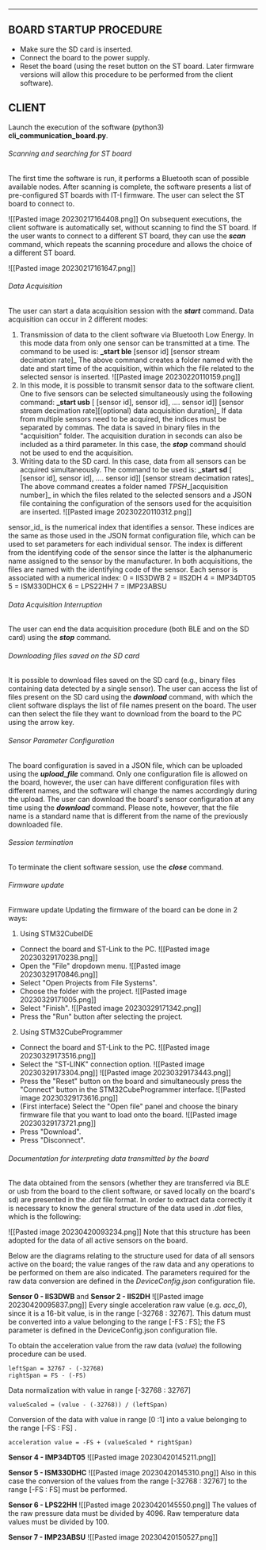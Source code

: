 
--- 

## BOARD STARTUP PROCEDURE

-   Make sure the SD card is inserted.
-   Connect the board to the power supply.
-   Reset the board (using the reset button on the ST board. Later firmware versions will allow this procedure to be performed from the client software).

## CLIENT

Launch the execution of the software (python3) **cli_communication_board.py**.

###### Scanning and searching for ST board
The first time the software is run, it performs a Bluetooth scan of possible available nodes. After scanning is complete, the software presents a list of pre-configured ST boards with IT-I firmware. The user can select the ST board to connect to.

![[Pasted image 20230217164408.png]] 
On subsequent executions, the client software is automatically set, without scanning to find the ST board. If the user wants to connect to a different ST board, they can use the **_scan_** command, which repeats the scanning procedure and allows the choice of a different ST board.

![[Pasted image 20230217161647.png]]

###### Data Acquisition
The user can start a data acquisition session with the **_start_** command. Data acquisition can occur in 2 different modes:

1)  Transmission of data to the client software via Bluetooth Low Energy. In this mode data from only one sensor can be transmitted at a time. The command to be used is: 
                         **_start ble** \[sensor id] \[sensor stream decimation rate]_ 
    The above command creates a folder named with the date and start time of the acquisition, within which the file related to the selected sensor is inserted. ![[Pasted image 20230220110159.png]]
2) In this mode, it is possible to transmit sensor data to the software client. One to five sensors can be selected simultaneously using the following command:
                          **_start usb** \[ \[sensor id], sensor id], …. sensor id]] \[sensor stream decimation rate]\[(optional) data acquisition duration]_
    If data from multiple sensors need to be acquired, the indices must be separated by commas. The data is saved in binary files in the "acquisition" folder. The acquisition duration in seconds can also be included as a third parameter. In this case, the **_stop_** command should not be used to end the acquisition.
3)  Writing data to the SD card. In this case, data from all sensors can be acquired simultaneously. The command to be used is: 
                          **_start sd** \[ \[sensor id], sensor id], …. sensor id]] \[sensor stream decimation rates]_ 
    The above command creates a folder named _TPSH__\[acquisition number]_ in which the files related to the selected sensors and a JSON file containing the configuration of the sensors used for the acquisition are inserted. ![[Pasted image 20230220110312.png]]
    
sensor_id_ is the numerical index that identifies a sensor. These indices are the same as those used in the JSON format configuration file, which can be used to set parameters for each individual sensor. The index is different from the identifying code of the sensor since the latter is the alphanumeric name assigned to the sensor by the manufacturer. In both acquisitions, the files are named with the identifying code of the sensor. Each sensor is associated with a numerical index: 
			0 = IIS3DWB 
			2 = IIS2DH 
			4 = IMP34DT05 
			5 = ISM330DHCX 
			6 = LPS22HH 
			7 = IMP23ABSU

###### Data Acquisition Interruption
The user can end the data acquisition procedure (both BLE and on the SD card) using the **_stop_** command.

###### Downloading files saved on the SD card
It is possible to download files saved on the SD card (e.g., binary files containing data detected by a single sensor). The user can access the list of files present on the SD card using the **_download_** command, with which the client software displays the list of file names present on the board. The user can then select the file they want to download from the board to the PC using the arrow key.

###### Sensor Parameter Configuration
The board configuration is saved in a JSON file, which can be uploaded using the **_upload_file_** command. Only one configuration file is allowed on the board, however, the user can have different configuration files with different names, and the software will change the names accordingly during the upload. The user can download the board's sensor configuration at any time using the **_download_** command. Please note, however, that the file name is a standard name that is different from the name of the previously downloaded file.

###### Session termination
To terminate the client software session, use the **_close_** command.

###### Firmware update
Firmware update Updating the firmware of the board can be done in 2 ways:

1.  Using STM32CubeIDE

-   Connect the board and ST-Link to the PC. ![[Pasted image 20230329170238.png]]
-   Open the "File" dropdown menu. ![[Pasted image 20230329170846.png]]
-   Select "Open Projects from File Systems".
-   Choose the folder with the project. ![[Pasted image 20230329171005.png]]
-   Select "Finish". ![[Pasted image 20230329171342.png]]
-   Press the "Run" button after selecting the project.

2.  Using STM32CubeProgrammer

-   Connect the board and ST-Link to the PC.
![[Pasted image 20230329173516.png]]
-   Select the "ST-LINK" connection option. ![[Pasted image 20230329173304.png]] ![[Pasted image 20230329173443.png]]
-   Press the "Reset" button on the board and simultaneously press the "Connect" button in the STM32CubeProgrammer interface. ![[Pasted image 20230329173616.png]]
-   (First interface) Select the "Open file" panel and choose the binary firmware file that you want to load onto the board. ![[Pasted image 20230329173721.png]]
-   Press "Download".
-   Press "Disconnect".


###### Documentation for interpreting data transmitted by the board
The data obtained from the sensors (whether they are transferred via BLE or usb from the board to the client software, or saved locally on the board's sd) are presented in the _.dat_ file format.
In order to extract data correctly it is necessary to know the general structure of the data used in _.dat_ files, which is the following:

![[Pasted image 20230420093234.png]]
Note that this structure has been adopted for the data of all active sensors on the board.

Below are the diagrams relating to the structure used for data of all sensors active on the board; the value ranges of the raw data and any operations to be performed on them are also indicated. The parameters required for the raw data conversion are defined in the _DeviceConfig.json_ configuration file.

**Sensor 0 - IIS3DWB** and **Sensor 2 - IIS2DH**
![[Pasted image 20230420095837.png]]
Every single acceleration raw value (e.g. _acc_0_), since it is a 16-bit value, is in the range \[-32768 : 32767]. This datum must be converted into a value belonging to the range \[-FS : FS]; the FS parameter is defined in the DeviceConfig.json configuration file.

To obtain the acceleration value from the raw data (_value_) the following procedure can be used.

	leftSpan = 32767 - (-32768)
	rightSpan = FS - (-FS)

Data normalization with value in range \[-32768 : 32767]

	valueScaled = (value - (-32768)) / (leftSpan)

Conversion of the data with value in range \[0 :1] into a value belonging to the range \[-FS : FS] .

	acceleration value = -FS + (valueScaled * rightSpan)

**Sensor 4 - IMP34DT05**
![[Pasted image 20230420145211.png]]

**Sensor 5 - ISM330DHC**
![[Pasted image 20230420145310.png]]
Also in this case the conversion of the values ​​from the range \[-32768 : 32767] to the range \[-FS : FS] must be performed.

**Sensor 6 - LPS22HH**
![[Pasted image 20230420145550.png]]
The values ​​of the raw pressure data must be divided by 4096.
Raw temperature data values ​​must be divided by 100.

**Sensor 7 - IMP23ABSU**
![[Pasted image 20230420150527.png]]

